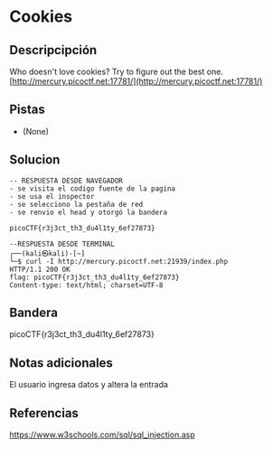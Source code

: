 # Cookies
## Descripcipción
Who doesn't love cookies? Try to figure out the best one. [http://mercury.picoctf.net:17781/](http://mercury.picoctf.net:17781/)
## Pistas
- (None)
## Solucion
```
-- RESPUESTA DESDE NAVEGADOR
- se visita el codigo fuente de la pagina
- se usa el inspector
- se selecciono la pestaña de red
- se renvio el head y otorgó la bandera

picoCTF{r3j3ct_th3_du4l1ty_6ef27873}

--RESPUESTA DESDE TERMINAL
┌──(kali㉿kali)-[~]
└─$ curl -I http://mercury.picoctf.net:21939/index.php
HTTP/1.1 200 OK
flag: picoCTF{r3j3ct_th3_du4l1ty_6ef27873}
Content-type: text/html; charset=UTF-8

```
## Bandera
picoCTF{r3j3ct_th3_du4l1ty_6ef27873}
## Notas adicionales
El usuario ingresa datos y altera la entrada
## Referencias
https://www.w3schools.com/sql/sql_injection.asp
